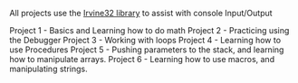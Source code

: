 All projects use the [Irvine32 library](https://github.com/Eazybright/Irvine32) to assist with console Input/Output

Project 1 - Basics and Learning how to do math
Project 2 - Practicing using the Debugger
Project 3 - Working with loops
Project 4 - Learning how to use Procedures
Project 5 - Pushing parameters to the stack, and learning how to manipulate arrays.
Project 6 - Learning how to use macros, and manipulating strings.
